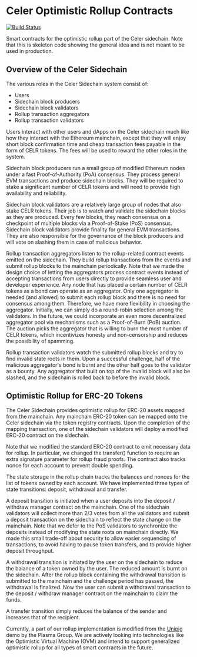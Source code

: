 # Celer Optimistic Rollup Contracts

[![Build Status](https://travis-ci.com/celer-network/rollup-contracts.svg?token=DvaxasPgAzCzksHzA2ct&branch=master)](https://travis-ci.com/celer-network/rollup-contracts)

Smart contracts for the optimistic rollup part of the Celer sidechain. Note that
this is skeleton code showing the general idea and is not meant to be used in
production.

## Overview of the Celer Sidechain

The various roles in the Celer Sidechain system consist of:

- Users
- Sidechain block producers
- Sidechain block validators
- Rollup transaction aggregators
- Rollup transaction validators

Users interact with other users and dApps on the Celer sidechain much like how
they interact with the Ethereum mainchain, except that they will enjoy short
block confirmation time and cheap transaction fees payable in the form of CELR
tokens. The fees will be used to reward the other roles in the system.

Sidechain block producers run a small group of modified Ethereum nodes under a
fast Proof-of-Authority (PoA) consensus. They process general EVM transactions
and produce sidechain blocks. They will be required to stake a significant
number of CELR tokens and will need to provide high availability and
reliability.

Sidechain block validators are a relatively large group of nodes that also stake
CELR tokens. Their job is to watch and validate the sidechain blocks as they are
produced. Every few blocks, they reach consensus on a checkpoint of multiple
blocks via a Proof-of-Stake (PoS) consensus. Sidechain block validators provide
finality for general EVM transactions. They are also responsible for the
governance of the block producers and will vote on slashing them in case of
malicious behavior.

Rollup transaction aggregators listen to the rollup-related contract events
emitted on the sidechain. They build rollup transactions from the events and
submit rollup blocks to the mainchain periodically. Note that we made the design
choice of letting the aggregators process contract events instead of accepting
transactions from users directly to provide seamless user and developer
experience. Any node that has placed a certain number of CELR tokens as a bond
can operate as an aggregator. Only one aggregator is needed (and allowed) to
submit each rollup block and there is no need for consensus among them.
Therefore, we have more flexibility in choosing the aggregator. Initially, we
can simply do a round-robin selection among the validators. In the future, we
could incorporate an even more decentralized aggregator pool via mechanisms such
as a Proof-of-Burn (PoB) auction. The auction picks the aggregator
that is willing to burn the most number of CELR tokens, which incentivizes
honesty and non-censorship and reduces the possibility of spamming.

Rollup transaction validators watch the submitted rollup blocks and try to find
invalid state roots in them. Upon a successful challenge, half of the malicious
aggregator's bond is burnt and the other half goes to the validator as a bounty.
Any aggregator that built on top of the invalid block will also be slashed, and
the sidechain is rolled back to before the invalid block.

## Optimistic Rollup for ERC-20 Tokens

The Celer Sidechain provides optimistic rollup for ERC-20 assets mapped from the
mainchain. Any mainchain ERC-20 token can be mapped onto the Celer sidechain via
the token registry contracts. Upon the completion of the mapping transaction,
one of the sidechain validators will deploy a modified ERC-20 contract on the
sidechain.

Note that we modified the standard ERC-20 contract to emit necessary data for
rollup. In particular, we changed the transfer() function to require an extra
signature parameter for rollup fraud proofs. The contract also tracks nonce for
each account to prevent double spending.

The state storage in the rollup chain tracks the balances and nonces for the
list of tokens owned by each account. We have implemented three types of state
transitions: deposit, withdrawal and transfer.

A deposit transition is initiated when a user deposits into the deposit /
withdraw manager contract on the mainchain. One of the sidechain validators will
collect more than 2/3 votes from all the validators and submit a deposit
transaction on the sidechain to reflect the state change on the mainchain. Note
that we defer to the PoS validators to synchronize the deposits instead of
modifying the state roots on mainchain directly. We made this small trade-off
about security to allow easier sequencing of transactions, to avoid having to
pause token transfers, and to provide higher deposit throughput.

A withdrawal transition is initiated by the user on the sidechain to reduce the
balance of a token owned by the user. The reduced amount is burnt on the
sidechain. After the rollup block containing the withdrawal transition is
submitted to the mainchain and the challenge period has passed, the withdrawal
is finalized. Now the user can submit a withdrawal transaction to the deposit /
withdraw manager contract on the mainchain to claim the funds.

A transfer transition simply reduces the balance of the sender and increases
that of the recipient.

Currently, a part of our rollup implementation is modified from the
[Unipig](https://github.com/plasma-group/pigi/tree/master/packages/unipig) demo
by the Plasma Group. We are actively looking into technologies like the
Optimistic Virtual Machine (OVM) and intend to support generalized optimistic
rollup for all types of smart contracts in the future.
